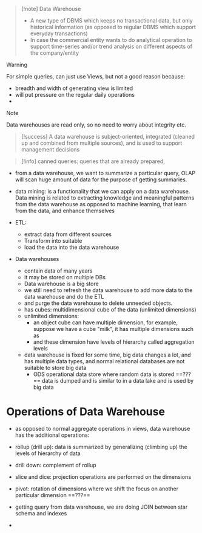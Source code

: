 >[!note] Data Warehouse
>- A new type of DBMS which keeps no transactional data, but only historical information (as opposed to regular DBMS which support everyday transactions)
>- In case the commercial entity wants to do analytical operation to support time-series and/or trend analysis on different aspects of the company/entity

>[!warning]
>For simple queries, can just use Views, but not a good reason because:
>- breadth and width of generating view is limited
>- will put pressure on the regular daily operations
>- 

>[!note]
>Data warehouses are read only, so no need to worry about integrity etc.

>[!success]
>A data warehouse is subject-oriented, integrated (cleaned up and combined from multiple sources), and is used to support management decisions

> [!info]
> canned queries: queries that are already prepared,

- from a data warehouse, we want to summarize a particular query, OLAP will scan huge amount of data for the purpose of getting summaries.
- data mining: is a functionality that we can apply on a data warehouse. Data mining is related to extracting knowledge and meaningful patterns from the data warehouse as opposed to machine learning, that learn from the data, and enhance themselves

- ETL: 
	- extract data from different sources
	- Transform into suitable
	- load the data into the data warehouse

- Data warehouses 
	- contain data of many years
	- it may be stored on multiple DBs
	- Data warehouse is a big store
	- we still need to refresh the data warehouse to add more data to the data warehouse and do the ETL
	- and purge the data warehouse to delete unneeded objects.
	- has cubes: multidimensional cube of the data (unlimited dimensions)
	- unlimited dimensions:
		- an object cube can have multiple dimension, for example, suppose we have a cube "milk", it has multiple dimensions such as 
		- and these dimension have levels of hierarchy called aggregation levels
	- data warehouse is fixed for some time, big data changes a lot, and has multiple data types, and normal relational databases are not suitable to store big data
		- ODS operational data store where random data is stored ==???== data is dumped and is similar to in a data lake and is used by big data

# Operations of Data Warehouse
- as opposed to normal aggregate operations in views, data warehouse has the additional operations: 
- rollup (drill up): data is summarized by generalizing (climbing up) the levels of hierarchy of data 
- drill down: complement of rollup
- slice and dice: projection operations are performed on the dimensions
- pivot: rotation of dimensions where we shift the focus on another particular dimension ==???==

- getting query from data warehouse, we are doing JOIN between star schema and indexes
- 